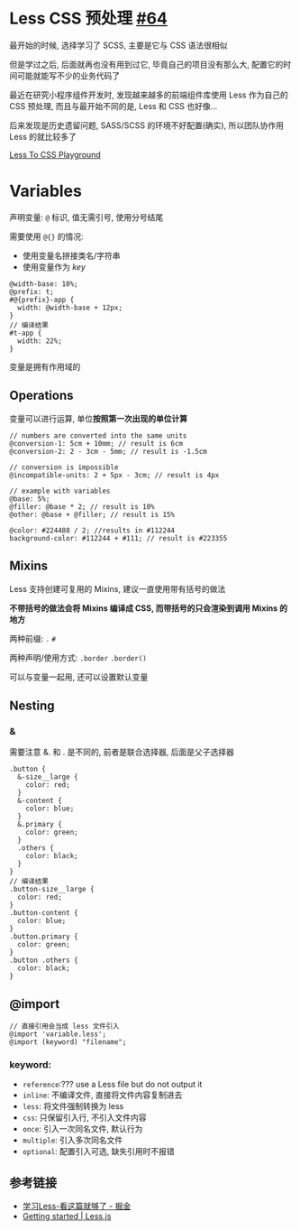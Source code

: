 # Less CSS 预处理 [#64](https://github.com/vhxubo/blog/issues/64)

最开始的时候, 选择学习了 SCSS, 主要是它与 CSS 语法很相似

但是学过之后, 后面就再也没有用到过它, 毕竟自己的项目没有那么大, 配置它的时间可能就能写不少的业务代码了

最近在研究小程序组件开发时, 发现越来越多的前端组件库使用 Less 作为自己的 CSS 预处理, 而且与最开始不同的是, Less 和 CSS 也好像...

后来发现是历史遗留问题, SASS/SCSS 的环境不好配置(确实), 所以团队协作用 Less 的就比较多了

[Less To CSS Playground](https://lesscss.org/less-preview/)

# Variables

声明变量: `@` 标识, 值无需引号, 使用分号结尾

需要使用 `@{}` 的情况:

- 使用变量名拼接类名/字符串
- 使用变量作为 *key*

```less
@width-base: 10%;
@prefix: t;
#@{prefix}-app {
  width: @width-base + 12px;
}
// 编译结果
#t-app {
  width: 22%;
}
```

变量是拥有作用域的

## Operations

变量可以进行运算, 单位**按照第一次出现的单位计算**
```less
// numbers are converted into the same units
@conversion-1: 5cm + 10mm; // result is 6cm
@conversion-2: 2 - 3cm - 5mm; // result is -1.5cm

// conversion is impossible
@incompatible-units: 2 + 5px - 3cm; // result is 4px

// example with variables
@base: 5%;
@filler: @base * 2; // result is 10%
@other: @base + @filler; // result is 15%

@color: #224488 / 2; //results in #112244
background-color: #112244 + #111; // result is #223355
```

## Mixins

Less 支持创建可复用的 Mixins, 建议一直使用带有括号的做法

**不带括号的做法会将 Mixins 编译成 CSS, 而带括号的只会渲染到调用 Mixins 的地方**

两种前缀: `.` `#`

两种声明/使用方式: `.border` `.border()`

可以与变量一起用, 还可以设置默认变量

##  Nesting

### &

需要注意 &. 和 . 是不同的, 前者是联合选择器, 后面是父子选择器

```less
.button {
  &-size__large {
    color: red;
  }
  &-content {
    color: blue;
  }
  &.primary {
    color: green;
  }
  .others {
    color: black;
  }
}
// 编译结果
.button-size__large {
  color: red;
}
.button-content {
  color: blue;
}
.button.primary {
  color: green;
}
.button .others {
  color: black;
}
```

## @import

```less
// 直接引用会当成 less 文件引入
@import 'variable.less';
@import (keyword) "filename";
```

### keyword:

- `reference`:??? use a Less file but do not output it
- `inline`: 不编译文件, 直接将文件内容复制进去
- `less`: 将文件强制转换为 less
- `css`: 只保留引入行, 不引入文件内容
- `once`: 引入一次同名文件, 默认行为
- `multiple`: 引入多次同名文件
- `optional`: 配置引入可选, 缺失引用时不报错

## 参考链接

- [学习Less-看这篇就够了 - 掘金](https://juejin.cn/post/6844903520441729037)
- [Getting started | Less.js](https://lesscss.org/)